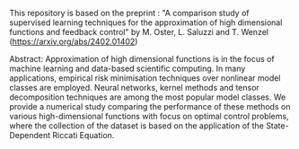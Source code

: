 This repository is based on the preprint : "A comparison study of supervised learning techniques for the approximation of high dimensional functions and feedback control" by M. Oster, L. Saluzzi and T. Wenzel (https://arxiv.org/abs/2402.01402)

Abstract: Approximation of high dimensional functions is in the focus of machine learning and data-based scientific computing. In many applications, empirical risk minimisation techniques over nonlinear model classes are employed. Neural networks, kernel methods and tensor decomposition techniques are among the most popular model classes. We provide a numerical study comparing the performance of these methods on various high-dimensional functions with focus on optimal control problems, where the collection of the dataset is based on the application of the State-Dependent Riccati Equation.
